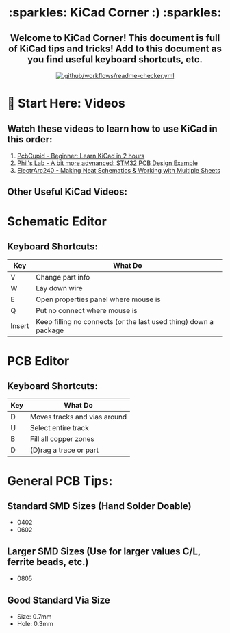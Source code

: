 <h1 align="center">
  :sparkles: KiCad Corner :) :sparkles:
</h1>

<h2 align="center">
  Welcome to KiCad Corner! This document is full of KiCad tips and tricks! Add to this document as you find useful keyboard shortcuts, etc.
</h2>

<div align="center">

  <a href="https://github.com/lifeparticle/Markdown-Cheatsheet/actions/workflows/readme-checker.yml">
    <img src="https://github.com/lifeparticle/Markdown-Cheatsheet/actions/workflows/readme-checker.yml/badge.svg" alt=".github/workflows/readme-checker.yml">
  </a>

</div>

# :round_pushpin: Start Here: Videos
## Watch these videos to learn how to use KiCad in this order:
 1. [PcbCupid - Beginner: Learn KiCad in 2 hours](https://www.youtube.com/watch?v=KgmsvopC9Qk)
 2. [Phil's Lab - A bit more advnanced: STM32 PCB Design Example](https://www.youtube.com/watch?v=aVUqaB0IMh4)
 3. [ElectrArc240 - Making Neat Schematics & Working with Multiple Sheets](https://www.youtube.com/watch?v=_iz7rFTQ4Ec)
 
## Other Useful KiCad Videos:


# Schematic Editor
## Keyboard Shortcuts:
|Key| What Do              |
|---|----------------------|
|V  |Change part info|
|W  |Lay down wire|
|E  |Open properties panel where mouse is|
|Q  |Put no connect where mouse is|
|Insert|Keep filling no connects (or the last used thing) down a package|
</td></tr> </table>

# PCB Editor
## Keyboard Shortcuts:
|Key| What Do              |
|---|----------------------|
|D  |Moves tracks and vias around|
|U  |Select entire track|
|B  |Fill all copper zones|
|D  |(D)rag a trace or part|

# General PCB Tips:
## Standard SMD Sizes (Hand Solder Doable)
 - 0402
 - 0602

## Larger SMD Sizes (Use for larger values C/L, ferrite beads, etc.)
 - 0805
 
 ## Good Standard Via Size
  - Size: 0.7mm
  - Hole: 0.3mm

